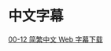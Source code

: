 # 中文字幕

[00-12 简繁中文 Web 字幕下载](https://github.com/Nekomoekissaten-SUB/Nekomoekissaten-Storage/releases/download/subtitles_pkg/Haremking_Web_zho.7z)
